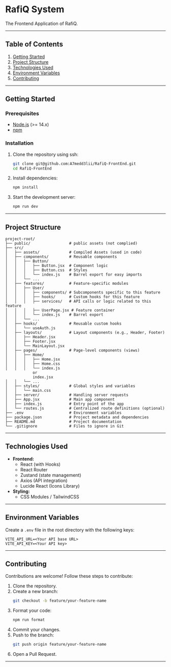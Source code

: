 # RafiQ System

The Frontend Application of RafiQ.

---

## **Table of Contents**

1. [Getting Started](#getting-started)
2. [Project Structure](#project-structure)
3. [Technologies Used](#technologies-used)
4. [Environment Variables](#environment-variables)
5. [Contributing](#contributing)

---

## **Getting Started**

### Prerequisites

- [Node.js](https://nodejs.org/) (>= 14.x)
- [npm](https://www.npmjs.com/)

### Installation

1. Clone the repository using ssh:

   ```bash
   git clone git@github.com:A7medd3lii/RafiQ-FrontEnd.git
   cd RafiQ-FrontEnd
   ```

2. Install dependencies:

   ```bash
   npm install
   ```

3. Start the development server:
   ```bash
   npm run dev
   ```

---

## **Project Structure**

```plaintext
project-root/
├── public/                 # public assets (not complied)
├── src/
│   ├── assets/             # Compiled Assets (used in code)
│   ├── components/         # Reusable components
│   │   ├── Button/
│   │   │   ├── Button.jsx  # Component logic
│   │   │   ├── Button.css  # Styles
│   │   │   └── index.js    # Barrel export for easy imports
│   │   └── ...
│   ├── features/           # Feature-specific modules
│   │   ├── User/
│   │   │   ├── components/ # Subcomponents specific to this feature
│   │   │   ├── hooks/      # Custom hooks for this feature
│   │   │   ├── services/   # API calls or logic related to this feature
│   │   │   ├── UserPage.jsx # Feature container
│   │   │   └── index.js    # Barrel export
│   │   └── ...
│   ├── hooks/              # Reusable custom hooks
│   │   └── useAuth.js
│   ├── layouts/            # Layout components (e.g., Header, Footer)
│   │   ├── Header.jsx
│   │   ├── Footer.jsx
│   │   └── MainLayout.jsx
│   ├── pages/              # Page-level components (views)
│   │   ├── Home/
│   │   │   ├── Home.jsx
│   │   │   ├── Home.css
│   │   │   └── index.js
            or
            index.jsx
│   │   └── ...
│   ├── styles/             # Global styles and variables
│   │   └── main.css
│   ├── server/             # Handling server requests
│   ├── App.jsx             # Main app component
│   ├── index.js            # Entry point of the app
│   └── routes.js           # Centralized route definitions (optional)
├── .env                    # Environment variables
├── package.json            # Project metadata and dependencies
├── README.md               # Project documentation
└── .gitignore              # Files to ignore in Git
```

---

## **Technologies Used**

- **Frontend:**
  - React (with Hooks)
  - React Router
  - Zustand (state management)
  - Axios (API integration)
  - Lucide React (Icons Library)
- **Styling:**
  - CSS Modules / TailwindCSS

---

## **Environment Variables**

Create a `.env` file in the root directory with the following keys:

```plaintext
VITE_API_URL=<Your API base URL>
VITE_API_KEY=<Your API key>
```

---

## **Contributing**

Contributions are welcome! Follow these steps to contribute:

1. Clone the repository.
2. Create a new branch:
   ```bash
   git checkout -b feature/your-feature-name
   ```
3. Format your code:
   ```bash
   npm run format
   ```
4. Commit your changes.
5. Push to the branch:
   ```bash
   git push origin feature/your-feature-name
   ```
6. Open a Pull Request.

---
